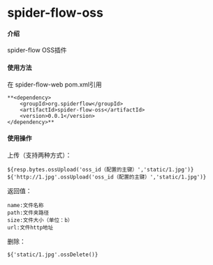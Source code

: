 # spider-flow-oss

#### 介绍
spider-flow OSS插件

#### 使用方法
在 spider-flow-web pom.xml引用  

```
**<dependency>
 	<groupId>org.spiderflow</groupId>
 	<artifactId>spider-flow-oss</artifactId>
 	<version>0.0.1</version>
</dependency>**
```


#### 使用操作
上传（支持两种方式）：  
```
${resp.bytes.ossUpload('oss_id（配置的主键）','static/1.jpg')}  
${'http://1.jpg'.ossUpload('oss_id（配置的主键）','static/1.jpg')}  
```
返回值：  

```
name:文件名称  
path:文件夹路径  
size:文件大小（单位：b）  
url:文件http地址  
```

删除：  

```
${'static/1.jpg'.ossDelete()}
```

